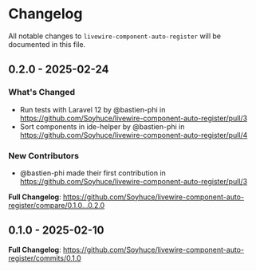 # Changelog

All notable changes to `livewire-component-auto-register` will be documented in this file.

## 0.2.0 - 2025-02-24

### What's Changed

* Run tests with Laravel 12 by @bastien-phi in https://github.com/Soyhuce/livewire-component-auto-register/pull/3
* Sort components in ide-helper by @bastien-phi in https://github.com/Soyhuce/livewire-component-auto-register/pull/4

### New Contributors

* @bastien-phi made their first contribution in https://github.com/Soyhuce/livewire-component-auto-register/pull/3

**Full Changelog**: https://github.com/Soyhuce/livewire-component-auto-register/compare/0.1.0...0.2.0

## 0.1.0 - 2025-02-10

**Full Changelog**: https://github.com/Soyhuce/livewire-component-auto-register/commits/0.1.0

